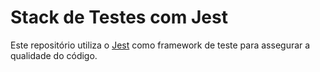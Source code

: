# Stack de Testes com Jest

Este repositório utiliza o [Jest](https://jestjs.io/) como framework de teste para assegurar a qualidade do código.